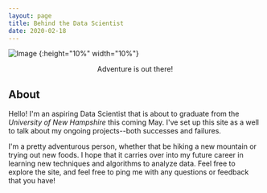 ```yaml
---
layout: page
title: Behind the Data Scientist
date: 2020-02-18
---
```


![Image](https://github.com/jmyerowitz/jmyerowitz.github.io/blob/master/assets/img/121.JPG)
{:height="10%" width="10%"}

<center>Adventure is out there!</center>

## About

Hello! I'm an aspiring Data Scientist that is about to graduate from the <em> University of New Hampshire</em> this coming May. I've set up this site as a well to talk about my ongoing projects--both successes and failures. 

I'm a pretty adventurous person, whether that be hiking a new mountain or trying out new foods. I hope that it carries over into my future career in learning new techniques and algorithms to analyze data. Feel free to explore the site, and feel free to ping me with any questions or feedback that you have!
